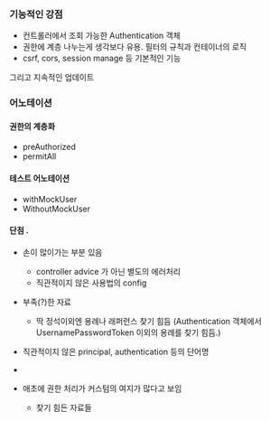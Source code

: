 

### 기능적인 강점

- 컨트롤러에서 조회 가능한 Authentication 객체
- 권한에 계층 나누는게 생각보다 유용. 필터의 규칙과 컨테이너의 로직
- csrf, cors, session manage 등 기본적인 기능 

그리고 지속적인 업데이트


### 어노테이션 


#### 권한의 계층화

- preAuthorized
- permitAll

#### 테스트 어노테이션 

- withMockUser
- WithoutMockUser



#### 단점 .


  - 손이 많이가는 부분 있음 
    - controller advice 가 아닌 별도의 에러처리
    - 직관적이지 않은 사용법의 config 



  - 부족(?)한 자료
    - 딱 정석이외엔 용례나 래퍼런스 찾기 힘듬   (Authentication 객체에서 UsernamePasswordToken 이외의 용례를 찾기 힘듬.)


  - 직관적이지 않은 principal, authentication 등의 단어명
  - 


  - 애초에 권한 처리가 커스텀의 여지가 많다고 보임 
    - 찾기 힘든 자료들



